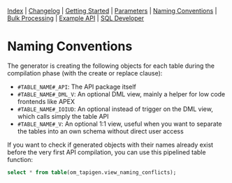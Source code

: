 <!-- nav -->

[Index](README.md)
| [Changelog](changelog.md)
| [Getting Started](getting-started.md)
| [Parameters](parameters.md)
| [Naming Conventions](naming-conventions.md)
| [Bulk Processing](bulk-processing.md)
| [Example API](example-api.md)
| [SQL Developer](sql-developer-integration.md)

<!-- navstop -->

# Naming Conventions

The generator is creating the following objects for each table during the compilation phase (with the create or replace clause):

- `#TABLE_NAME#_API`: The API package itself
- `#TABLE_NAME#_DML_V`: An optional DML view, mainly a helper for low code frontends like APEX
- `#TABLE_NAME#_IOIUD`: An optional instead of trigger on the DML view, which calls simply the table API
- `#TABLE_NAME#_V`: An optional 1:1 view, useful when you want to separate the tables into an own schema without direct user access

If you want to check if generated objects with their names already exist before the very first API compilation, you can use this pipelined table function:

```sql
select * from table(om_tapigen.view_naming_conflicts);
```
